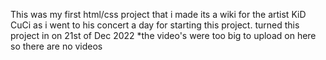 This was my first html/css project that i made its a wiki for the artist KiD CuCi as i went to his concert a day for starting this project. turned this project in on 21st of Dec 2022
*the video's were too big to upload on here so there are no videos
